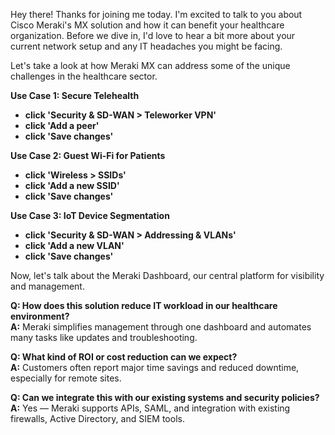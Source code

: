 Hey there! Thanks for joining me today. I'm excited to talk to you about Cisco Meraki's MX solution and how it can benefit your healthcare organization. Before we dive in, I'd love to hear a bit more about your current network setup and any IT headaches you might be facing.

Let's take a look at how Meraki MX can address some of the unique challenges in the healthcare sector.

**Use Case 1: Secure Telehealth**
- **click 'Security & SD-WAN > Teleworker VPN'**
- **click 'Add a peer'**
- **click 'Save changes'**

**Use Case 2: Guest Wi-Fi for Patients**
- **click 'Wireless > SSIDs'**
- **click 'Add a new SSID'**
- **click 'Save changes'**

**Use Case 3: IoT Device Segmentation**
- **click 'Security & SD-WAN > Addressing & VLANs'**
- **click 'Add a new VLAN'**
- **click 'Save changes'**

Now, let's talk about the Meraki Dashboard, our central platform for visibility and management.

**Q: How does this solution reduce IT workload in our healthcare environment?**  
**A:** Meraki simplifies management through one dashboard and automates many tasks like updates and troubleshooting.

**Q: What kind of ROI or cost reduction can we expect?**  
**A:** Customers often report major time savings and reduced downtime, especially for remote sites.

**Q: Can we integrate this with our existing systems and security policies?**  
**A:** Yes — Meraki supports APIs, SAML, and integration with existing firewalls, Active Directory, and SIEM tools.